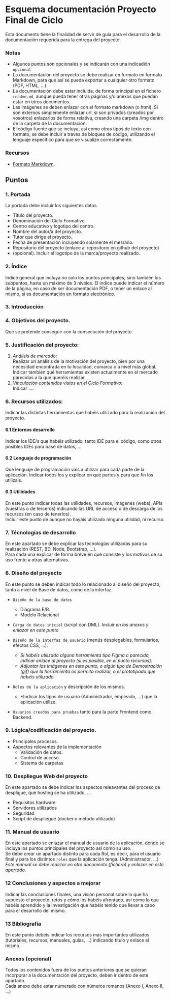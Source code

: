 # Esquema documentación Proyecto Final de Ciclo
Esta documento tiene la finalidad de servir de guía para el desarrollo de la documentación requerida para la entrega del proyecto. 

### Notas
- Algunos puntos son opcionales y se indicarán con una indicadión `opcional`
- La documentación del proyecto se debe realizar en formato en formato Markdown, para que así se pueda exportar a cualquier otro formato (PDF, HTML, ...)
- La documentación debe estar incluida, de forma principal en el fichero `readme.md`, aunque pueda tener otras páginas y/o anexos que puedan estar en otros documentos.
- Las imágenes se deben enlazar con el formato markdown (o html). Si son externos simplemente enlazar url, si son privados (creados por vosotros) enlazarlos de forma relativa, creando una carpeta /img dentro de la carpeta de la documentación.
- El código fuente que se incluya, así como otros tipos de texto con formato, se debe incluir a través de bloques de código, utilizando el lenguaje específico para que se visualize correctamente.

### Recursos

- [Formato Markdown](https://docs.github.com/es/get-started/writing-on-github/getting-started-with-writing-and-formatting-on-github/basic-writing-and-formatting-syntax).


## Puntos

### 1. Portada
La portada debe incluir los siguientes datos.

- Título del proyecto.
- Denominación del Ciclo Formativo.
- Centro educativo y logotipo del centro.
- Nombre del autor/a del proyecto.
- Tutor que dirige el proyecto.
- Fecha de presentación incluyendo solamente el mes/año.
- Repositorio del proyecto (enlace al repositorio en github del proyecto)
- (opcional). Incluir el logotipo de la marca/proyecto realizado.

### 2. Índice
Indice general que incluya no solo los puntos principales, sino también los subpuntos, hasta un máximo de 3 niveles.  El índice puede indicar el número de la página, en caso de ser documentación PDF, o tener un enlace al mismo, si es documentación en formato electrónico.

### 3. Introducción

### 4. Objetivos del proyecto.
Qué se pretende conseguir con la consecución del proyecto.

### 5. Justificación del proyecto:
1. *Análisis de mercado*:<br>
Realizar un análisis de la motivación del proyecto, bien por una necesidad encontrada en tu localidad, comarca o a nivel más global. Indicar también qué herramientas existen actualmente en el mercado parecidas a la que queréis realizar.
2. *Vinculación contenidos vistos en el Ciclo Formativo*:<br>
Indicar ....

### 6. Recursos utilizados: 
Indicar las distintas herramientas que habéis utilizado para la realización del proyecto.

#### 6.1 Entornos desarrollo
Indicar los IDE/s que habéis utilizado, tanto IDE para el código, como otros posibles IDEs para base de datos, ...

#### 6.2 Lenguaje de programación
Qué lenguaje de programación vais a utilizar para cada parte de la aplicación. Indicar todos los y explicar en qué partes y para que fin los utilizais.

#### 6.3 Utilidades  
En este punto indicar todas las utilidades, recursos, imágenes (webs), APIs (vuestras o de terceros) indicando las URL de acceso o de descarga de los recursos (en caso de tenerlos).<br>
Incluir este punto de aunque no hayáis utilizado ninguna utilidad, ni recurso.

### 7. Técnologías de desarrollo
En este apartado se debe explicar las tecnologías utilizadas para su realización (REST, BD, Node, Bootstrap, ...).<br>
Para cada una explicar de forma breve en qué consiste y los motivos de su uso frente a otras alternativas.


### 8. Diseño del proyecto
En este punto se deben indicar todo lo relacionado al diseño del proyecto, tanto a nivel de Base de datos, como de la interfaz.

- `Diseño de la base de datos`
  - Diagrama E/R.
  - Modelo Relacional
- `Carga de datos inicial` (script con DML). *Incluir en los anexos y enlazar en este punto*
- `Diseño de la interfaz de usuario` (menús desplegables, formularios, efectos CSS, ...).
  - *Si habéis utilizado alguna herramienta tipo Figma o parecida, indicar enlace al proyecto (si es posible, en el punto recursos).*
  - *Adjuntar las imágenes en este punto, o algún tipo de Demostración (gif) que la herramienta os permita realizar, o el prototipado que habéis utilizado.*

- `Roles de la aplicación` y descripción de los mismos.
  - *Indicar los tipos de usuario (Administrador, empleado, ...) que la aplicación utilize.
- `Usuarios creados para pruebas` tanto para la parte Frontend como Backend.

### 9. Lógica/codificación del proyecto.

- Principales procesos.
- Aspectos relevantes de la implementación
  - Validación de datos.
  - Control de acceso.
  - Sistema de carpetas

### 10. Despliegue Web del proyecto
En este apartado se debe indicar los aspectos releavantes del proceso de despligue, qué hosting se ha utilizado, ...

- Requisitos hardware
- Servidores utilizados
- Seguridad
- Script de despliegue (docker o método utilizado)

### 11. Manual de usuario
En este apartado se enlazar el manual de usuario de la aplicación, donde se incluya los puntos principales del proyecto así como su uso.<br>
Se debe crear un apartado distinto para cada Rol, es decir, para el usuario final y para los distintos `roles` que la aplicación tenga. (Administrador, ...)
*Este manual se debe realizar en otro documento (fichero) y enlazar en este apartado.*

### 12 Conclusiones y aspectos a mejorar
Indicar las conclusiones finales, una visión personal sobre lo que ha supuesto el proyecto, retos y cómo los habéis afrontado, así como lo que habéis aprendido y la investigación que habéis tenido que llevar a cabo para el desarrollo del mismo.

### 13 Bibliografía
En este punto debéis indicar los recursos más importantes utilizados (tutoriales, recursos, manuales, guías, ...) indicando título y enlace al mismo.

### Anexos (opcional)
Todos los contenidos fuera de los puntos anteriores que se quieran incorporar a la documentación del proyecto, deben ir dentro de este apartado.<br>
Cada anexo debe estar numerado con números romanos (Anexo I, Anexo II, ...)


